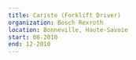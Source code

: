 ```yaml
---
title: Cariste (Forklift Driver)
organization: Bosch Rexroth
location: Bonneville, Haute-Savoie
start: 08-2010
end: 12-2010
---
```

